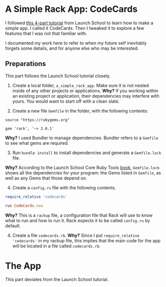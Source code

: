 # A Simple Rack App: CodeCards

I followed [this 4-part tutorial](https://launchschool.com/blog/growing-your-own-web-framework-with-rack-part-1) from Launch School to learn how to make a simple app. I called it CodeCards. Then I tweaked it to explore a few features that I was not that familiar with.

I documented my work here to refer to when my future self inevitably forgets some details, and for anyone else who may be interested.

## Preparations 
This part follows the Launch School tutorial closely.

1. Create a local folder, `a_simple_rack_app`. Make sure it is not nested inside of any other projects or applications.
**Why?** If you working within an existing project or application, their dependencies may interfere with yours. You would want to start off with a clean slate.

2. Create a new file `Gemfile` in the folder, with the following contents:
```
source "https://rubygems.org"

gem 'rack', '~> 2.0.1'
```
**Why?** I used Bundler to manage dependencies. Bundler refers to a `Gemfile` to see what gems are required. 


3. Run `bundle install` to install dependencies and generate a `Gemfile.lock` file.

**Why?** According to the Launch School Core Ruby Tools [book](https://launchschool.com/books/core_ruby_tools/read/bundler#gemfile), `Gemfile.lock` shows all the dependencies for your program: the Gems listed in `Gemfile`, as well as any Gems that those depend on. 

4. Create a `config.ru` file with the following contents.
```ruby
require_relative 'codecards'

run CodeCards.new
```
**Why?** This is a `rackup` file, a configuration file that Rack will use to know what to run and how to run it. Rack expects it to be called `config.ru` by default.


4. Create a file `codecards.rb`.
**Why?** Since I put `require_relative 'codecards'` in my rackup file, this implies that the main code for the app will be located in a file called `codecards.rb`.

# The App 
This part deviates from the Launch School tutorial.

